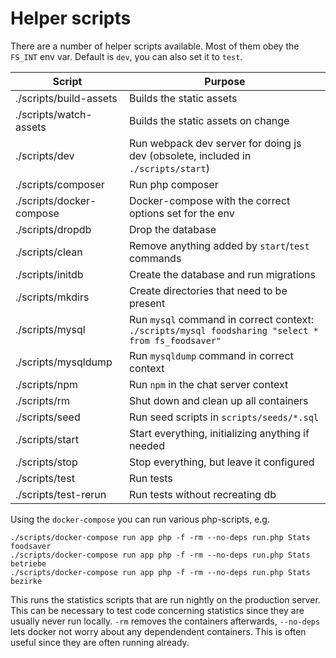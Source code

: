 # Helper scripts

There are a number of helper scripts available. Most of them obey the `FS_INT` env var. Default is `dev`, you can also set it to `test`.

| Script | Purpose |
|--------|---------|
| ./scripts/build-assets | Builds the static assets |
| ./scripts/watch-assets | Builds the static assets on change |
| ./scripts/dev | Run webpack dev server for doing js dev (obsolete, included in `./scripts/start`) |
| ./scripts/composer | Run php composer |
| ./scripts/docker-compose | Docker-compose with the correct options set for the env |
| ./scripts/dropdb | Drop the database |
| ./scripts/clean | Remove anything added by `start`/`test` commands |
| ./scripts/initdb | Create the database and run migrations |
| ./scripts/mkdirs | Create directories that need to be present |
| ./scripts/mysql | Run `mysql` command in correct context: `./scripts/mysql foodsharing "select * from fs_foodsaver"` |
| ./scripts/mysqldump | Run `mysqldump` command in correct context |
| ./scripts/npm | Run `npm` in the chat server context |
| ./scripts/rm | Shut down and clean up all containers |
| ./scripts/seed | Run seed scripts in `scripts/seeds/*.sql` |
| ./scripts/start| Start everything, initializing anything if needed |
| ./scripts/stop | Stop everything, but leave it configured |
| ./scripts/test | Run tests |
| ./scripts/test-rerun | Run tests without recreating db |

Using the `docker-compose` you can run various php-scripts, e.g.
```
./scripts/docker-compose run app php -f -rm --no-deps run.php Stats foodsaver
./scripts/docker-compose run app php -f -rm --no-deps run.php Stats betriebe
./scripts/docker-compose run app php -f -rm --no-deps run.php Stats bezirke
```
This runs the statistics scripts that are run nightly on the production server.
This can be necessary to test code concerning statistics since they are usually never run locally.
`-rm` removes the containers afterwards, `--no-deps` lets docker not worry about any dependendent containers. This is often useful since they are often running already.

